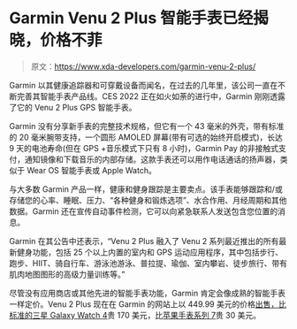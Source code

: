 # Garmin Venu 2 Plus 智能手表已经揭晓，价格不菲

> 原文：<https://www.xda-developers.com/garmin-venu-2-plus/>

Garmin 以其健康追踪器和可穿戴设备而闻名，在过去的几年里，该公司一直在不断完善其智能手表产品线。CES 2022 正在如火如荼的进行中，Garmin 刚刚透露了它的 Venu 2 Plus GPS 智能手表。

Garmin 没有分享新手表的完整技术规格，但它有一个 43 毫米的外壳，带有标准的 20 毫米腕带支持，一个圆形 AMOLED 屏幕(带有可选的始终开启模式)，长达 9 天的电池寿命(但在 GPS +音乐模式下只有 8 小时)，Garmin Pay 的非接触式支付，通知镜像和下载音乐的内部存储。这款手表还可以用作电话通话的扬声器，类似于 Wear OS 智能手表或 Apple Watch。

与大多数 Garmin 产品一样，健康和健身跟踪是主要卖点。该手表能够跟踪和/或存储您的心率、睡眠、压力、“各种健身和锻炼选项”、水合作用、月经周期和其他数据。Garmin 还在宣传自动事件检测，它可以向紧急联系人发送包含您位置的消息。

Garmin 在其公告中还表示，“Venu 2 Plus 融入了 Venu 2 系列最近推出的所有最新健身功能，包括 25 个以上内置的室内和 GPS 运动应用程序，其中包括步行、跑步、HIIT、骑自行车、游泳池游泳、普拉提、瑜伽、室内攀岩、徒步旅行、带有肌肉地图图形的高级力量训练等。”

尽管没有应用商店或其他先进的智能手表功能，Garmin 肯定会像成熟的智能手表一样定价。Venu 2 Plus 现在在 Garmin 的网站上以 449.99 美元的价格[出售，比标准的](https://www.garmin.com/en-US/p/730659/pn/010-02496-01)[三星 Galaxy Watch 4](https://www.xda-developers.com/samsung-galaxy-watch-4/)贵 170 美元，比[苹果手表系列 7](https://www.amazon.com/Apple-Watch-Aluminum-Abyss-Sport/dp/B09HDYYXGX?tag=xda-35hj9bm-20&ascsubtag=UUxdaUeUpU7198&asc_refurl=https%3A%2F%2Fwww.xda-developers.com%2Fgarmin-venu-2-plus%2F&asc_campaign=Short-Term)贵 30 美元。